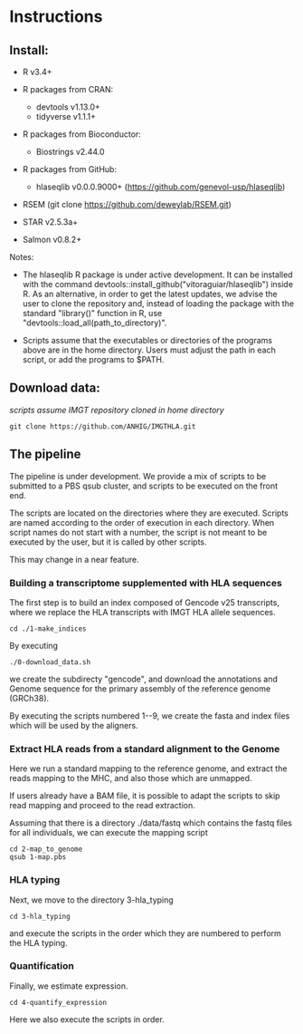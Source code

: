# Instructions

## Install:

- R v3.4+

- R packages from CRAN:
    + devtools v1.13.0+
    + tidyverse v1.1.1+
    
- R packages from Bioconductor:
    + Biostrings v2.44.0

- R packages from GitHub:
    + hlaseqlib v0.0.0.9000+ (https://github.com/genevol-usp/hlaseqlib) 
    
- RSEM (git clone https://github.com/deweylab/RSEM.git)

- STAR v2.5.3a+

- Salmon v0.8.2+


Notes:

- The hlaseqlib R package is under active development. It can be installed with
  the command devtools::install\_github("vitoraguiar/hlaseqlib") inside R. As an
  alternative, in order to get the latest updates, we advise the user to clone
  the repository and, instead of loading the package with the standard
  "library()" function in R, use "devtools::load\_all(path\_to\_directory)".

- Scripts assume that the executables or directories of the programs above are
  in the home directory. Users must adjust the path in each script, or add the
  programs to $PATH.

## Download data:

*scripts assume IMGT repository cloned in home directory*

```
git clone https://github.com/ANHIG/IMGTHLA.git
```

## The pipeline

The pipeline is under development. We provide a mix of scripts to be
submitted to a PBS qsub cluster, and scripts to be executed on the front end. 

The scripts are located on the directories where they are executed. Scripts are
named according to the order of execution in each directory. When script names
do not start with a number, the script is not meant to be executed by the user,
but it is called by other scripts.

This may change in a near feature.


### Building a transcriptome supplemented with HLA sequences

The first step is to build an index composed of Gencode v25 transcripts, where
we replace the HLA transcripts with IMGT HLA allele sequences.

```
cd ./1-make_indices
```

By executing 

```
./0-download_data.sh
```

we create the subdirecty "gencode", and download the annotations and Genome
sequence for the primary assembly of the reference genome (GRCh38).

By executing the scripts numbered 1--9, we create the fasta and index files
which will be used by the aligners.


### Extract HLA reads from a standard alignment to the Genome

Here we run a standard mapping to the reference genome, and extract the reads
mapping to the MHC, and also those which are unmapped.

If users already have a BAM file, it is possible to adapt the scripts to skip
read mapping and proceed to the read extraction.

Assuming that there is a directory ./data/fastq which contains the fastq files
for all individuals, we can execute the mapping script

```
cd 2-map_to_genome
qsub 1-map.pbs
```

### HLA typing

Next, we move to the directory 3-hla\_typing

```
cd 3-hla_typing
```

and execute the scripts in the order which they are numbered to perform the HLA
typing.

### Quantification

Finally, we estimate expression.

```
cd 4-quantify_expression
```

Here we also execute the scripts in order.

